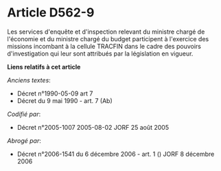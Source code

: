 # Article D562-9

Les services d'enquête et d'inspection relevant du ministre chargé de l'économie et du ministre chargé du budget participent
à l'exercice des missions incombant à la cellule TRACFIN dans le cadre des pouvoirs d'investigation qui leur sont attribués
par la législation en vigueur.

**Liens relatifs à cet article**

_Anciens textes_:

  - Décret n°1990-05-09 art 7
  - Décret du 9 mai 1990 - art. 7 (Ab)

_Codifié par_:

  - Décret n°2005-1007 2005-08-02 JORF 25 août 2005

_Abrogé par_:

  - Décret n°2006-1541 du 6 décembre 2006 - art. 1 () JORF 8 décembre 2006
